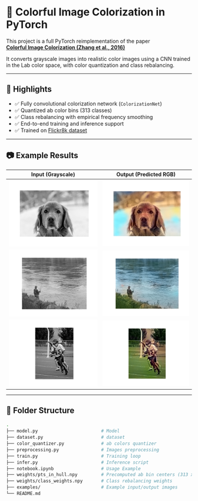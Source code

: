 # 🎨 Colorful Image Colorization in PyTorch

This project is a full PyTorch reimplementation of the paper  
**[Colorful Image Colorization (Zhang et al., 2016)](https://arxiv.org/abs/1603.08511)**

It converts grayscale images into realistic color images using a CNN trained in the Lab color space, with color quantization and class rebalancing.

---

## 📌 Highlights

- ✅ Fully convolutional colorization network (`ColorizationNet`)
- ✅ Quantized ab color bins (313 classes)
- ✅ Class rebalancing with empirical frequency smoothing
- ✅ End-to-end training and inference support
- ✅ Trained on [Flickr8k dataset](https://www.kaggle.com/datasets/adityajn105/flickr8k)

---

## 📷 Example Results

| Input (Grayscale) | Output (Predicted RGB) |
|-------------------|------------------------|
| ![input](examples/gray1.png) | ![output](examples/colorized1.png) |
| ![input](examples/gray2.png) | ![output](examples/colorized2.png) |
| ![input](examples/gray3.png) | ![output](examples/colorized3.png) |

---

## 📁 Folder Structure

```bash
.
├── model.py                        # Model 
├── dataset.py                      # dataset
├── color_quantizer.py              # ab colors quantizer
├── preprocessing.py                # Images preprocessing
├── train.py                        # Training loop
├── infer.py                        # Inference script
├── notebook.ipynb                  # Usage Example
├── weights/pts_in_hull.npy         # Precomputed ab bin centers (313 x 2)
├── weights/class_weights.npy       # Class rebalancing weights
├── examples/                       # Example input/output images
└── README.md
```
